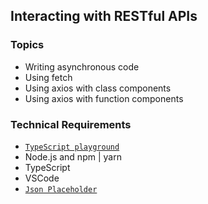 ## Interacting with RESTful APIs

### Topics

- Writing asynchronous code
- Using fetch
- Using axios with class components
- Using axios with function components

### Technical Requirements

- [`TypeScript playground`](https://www.typescriptlang.org/play)
- Node.js and npm | yarn
- TypeScript
- VSCode
- [`Json Placeholder`](http://jsonplaceholder.typicode.com/)
